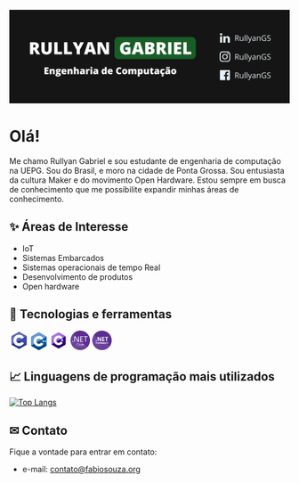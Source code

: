 [![Header](https://github.com/RullyanGS/RullyanGS/blob/main/assets/header-banner.png)](https://github.com/RullyanGS)

# Olá!
Me chamo Rullyan Gabriel e sou estudante de engenharia de computação na UEPG. Sou do Brasil, e moro na cidade de Ponta Grossa. Sou entusiasta da cultura Maker e do movimento Open Hardware.
Estou sempre em busca de conhecimento que me possibilite expandir minhas áreas de conhecimento. 

## ✨ Áreas de Interesse
- IoT
- Sistemas Embarcados
- Sistemas operacionais de tempo Real
- Desenvolvimento de produtos
- Open hardware

## 🔧 Tecnologias e ferramentas
<code><img height="35" src="https://github.com/RullyanGS/RullyanGS/blob/main/assets/icons/C.png"></code>
<code><img height="32" src="https://github.com/RullyanGS/RullyanGS/blob/main/assets/icons/CPlusPlus.png"></code>
<code><img height="35" src="https://github.com/RullyanGS/RullyanGS/blob/main/assets/icons/CSharp.png"></code>
<code><img height="35" src="https://github.com/RullyanGS/RullyanGS/blob/main/assets/icons/DotNetCore.png"></code>
<code><img height="35" src="https://github.com/RullyanGS/RullyanGS/blob/main/assets/icons/DotNetFramework.png"></code>

## &#x1f4c8; Linguagens de programação mais utilizados
[![Top Langs](https://github-readme-stats.vercel.app/api/top-langs/?username=RullyanGS&layout=compact)](https://github.com/RullyanGS/github-readme-stats)

## ✉ Contato
Fique a vontade para entrar em contato:
- e-mail: contato@fabiosouza.org

[uepg]: https://uepg.br
[twitter]: https://twitter.com/RullyanGS
[linkedin]: https://linkedin.com/in/RullyanGS
